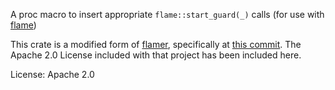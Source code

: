 A proc macro to insert appropriate `flame::start_guard(_)` calls (for use with
[flame](https://github.com/TyOverby/flame))

This crate is a modified form of [flamer](https://github.com/llogiq/flamer), specifically at [this commit](https://github.com/llogiq/flamer/tree/1a886b06f098e4f808120606a9c5a09a163985d1). The Apache 2.0 License included with that project has been included here. 

License: Apache 2.0
